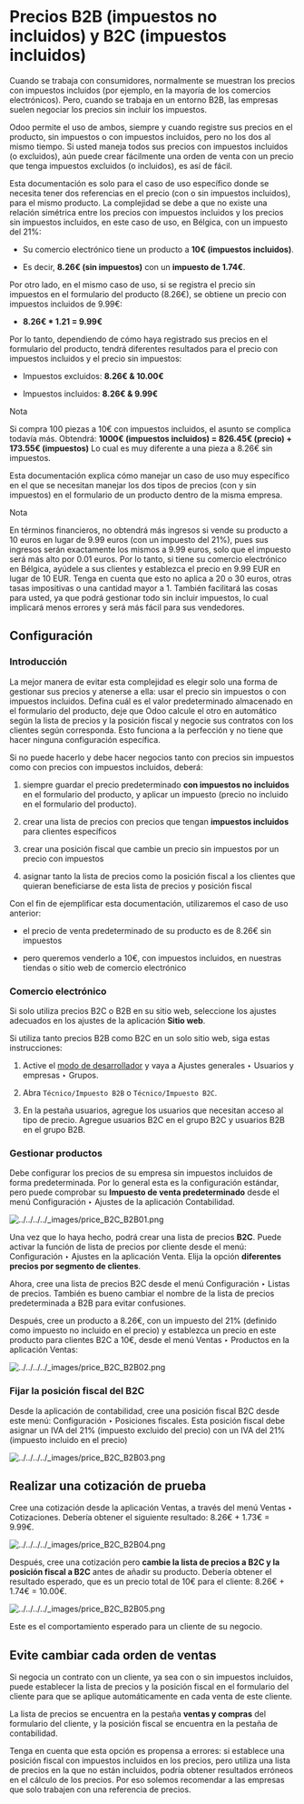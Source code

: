 # Precios B2B (impuestos no incluidos) y B2C (impuestos incluidos)

Cuando se trabaja con consumidores, normalmente se muestran los precios con
impuestos incluidos (por ejemplo, en la mayoría de los comercios
electrónicos). Pero, cuando se trabaja en un entorno B2B, las empresas suelen
negociar los precios sin incluir los impuestos.

Odoo permite el uso de ambos, siempre y cuando registre sus precios en el
producto, sin impuestos o con impuestos incluidos, pero no los dos al mismo
tiempo. Si usted maneja todos sus precios con impuestos incluidos (o
excluidos), aún puede crear fácilmente una orden de venta con un precio que
tenga impuestos excluidos (o incluidos), es así de fácil.

Esta documentación es solo para el caso de uso específico donde se necesita
tener dos referencias en el precio (con o sin impuestos incluidos), para el
mismo producto. La complejidad se debe a que no existe una relación simétrica
entre los precios con impuestos incluidos y los precios sin impuestos
incluidos, en este caso de uso, en Bélgica, con un impuesto del 21%:

  * Su comercio electrónico tiene un producto a **10€ (impuestos incluidos)**.

  * Es decir, **8.26€ (sin impuestos)** con un **impuesto de 1.74€**.

Por otro lado, en el mismo caso de uso, si se registra el precio sin impuestos
en el formulario del producto (8.26€), se obtiene un precio con impuestos
incluidos de 9.99€:

  * **8.26€ * 1.21 = 9.99€**

Por lo tanto, dependiendo de cómo haya registrado sus precios en el formulario
del producto, tendrá diferentes resultados para el precio con impuestos
incluidos y el precio sin impuestos:

  * Impuestos excluidos: **8.26€ & 10.00€**

  * Impuestos incluidos: **8.26€ & 9.99€**

Nota

Si compra 100 piezas a 10€ con impuestos incluidos, el asunto se complica
todavía más. Obtendrá: **1000€ (impuestos incluidos) = 826.45€ (precio) +
173.55€ (impuestos)** Lo cual es muy diferente a una pieza a 8.26€ sin
impuestos.

Esta documentación explica cómo manejar un caso de uso muy específico en el
que se necesitan manejar los dos tipos de precios (con y sin impuestos) en el
formulario de un producto dentro de la misma empresa.

Nota

En términos financieros, no obtendrá más ingresos si vende su producto a 10
euros en lugar de 9.99 euros (con un impuesto del 21%), pues sus ingresos
serán exactamente los mismos a 9.99 euros, solo que el impuesto será más alto
por 0.01 euros. Por lo tanto, si tiene su comercio electrónico en Bélgica,
ayúdele a sus clientes y establezca el precio en 9.99 EUR en lugar de 10 EUR.
Tenga en cuenta que esto no aplica a 20 o 30 euros, otras tasas impositivas o
una cantidad mayor a 1. También facilitará las cosas para usted, ya que podrá
gestionar todo sin incluir impuestos, lo cual implicará menos errores y será
más fácil para sus vendedores.

## Configuración

### Introducción

La mejor manera de evitar esta complejidad es elegir solo una forma de
gestionar sus precios y atenerse a ella: usar el precio sin impuestos o con
impuestos incluidos. Defina cuál es el valor predeterminado almacenado en el
formulario del producto, deje que Odoo calcule el otro en automático según la
lista de precios y la posición fiscal y negocie sus contratos con los clientes
según corresponda. Esto funciona a la perfección y no tiene que hacer ninguna
configuración específica.

Si no puede hacerlo y debe hacer negocios tanto con precios sin impuestos como
con precios con impuestos incluidos, deberá:

  1. siempre guardar el precio predeterminado **con impuestos no incluidos** en el formulario del producto, y aplicar un impuesto (precio no incluido en el formulario del producto).

  2. crear una lista de precios con precios que tengan **impuestos incluidos** para clientes específicos

  3. crear una posición fiscal que cambie un precio sin impuestos por un precio con impuestos

  4. asignar tanto la lista de precios como la posición fiscal a los clientes que quieran beneficiarse de esta lista de precios y posición fiscal

Con el fin de ejemplificar esta documentación, utilizaremos el caso de uso
anterior:

  * el precio de venta predeterminado de su producto es de 8.26€ sin impuestos

  * pero queremos venderlo a 10€, con impuestos incluidos, en nuestras tiendas o sitio web de comercio electrónico

### Comercio electrónico

Si solo utiliza precios B2C o B2B en su sitio web, seleccione los ajustes
adecuados en los ajustes de la aplicación **Sitio web**.

Si utiliza tanto precios B2B como B2C en un solo sitio web, siga estas
instrucciones:

  1. Active el [modo de desarrollador](../../../general/developer_mode.html#developer-mode) y vaya a Ajustes generales ‣ Usuarios y empresas ‣ Grupos.

  2. Abra `Técnico/Impuesto B2B` o `Técnico/Impuesto B2C`.

  3. En la pestaña usuarios, agregue los usuarios que necesitan acceso al tipo de precio. Agregue usuarios B2C en el grupo B2C y usuarios B2B en el grupo B2B.

### Gestionar productos

Debe configurar los precios de su empresa sin impuestos incluidos de forma
predeterminada. Por lo general esta es la configuración estándar, pero puede
comprobar su **Impuesto de venta predeterminado** desde el menú Configuración
‣ Ajustes de la aplicación Contabilidad.

![../../../../_images/price_B2C_B2B01.png](../../../../_images/price_B2C_B2B01.png)

Una vez que lo haya hecho, podrá crear una lista de precios **B2C**. Puede
activar la función de lista de precios por cliente desde el menú:
Configuración ‣ Ajustes en la aplicación Venta. Elija la opción **diferentes
precios por segmento de clientes**.

Ahora, cree una lista de precios B2C desde el menú Configuración ‣ Listas de
precios. También es bueno cambiar el nombre de la lista de precios
predeterminada a B2B para evitar confusiones.

Después, cree un producto a 8.26€, con un impuesto del 21% (definido como
impuesto no incluido en el precio) y establezca un precio en este producto
para clientes B2C a 10€, desde el menú Ventas ‣ Productos en la aplicación
Ventas:

![../../../../_images/price_B2C_B2B02.png](../../../../_images/price_B2C_B2B02.png)

### Fijar la posición fiscal del B2C

Desde la aplicación de contabilidad, cree una posición fiscal B2C desde este
menú: Configuración ‣ Posiciones fiscales. Esta posición fiscal debe asignar
un IVA del 21% (impuesto excluido del precio) con un IVA del 21% (impuesto
incluido en el precio)

![../../../../_images/price_B2C_B2B03.png](../../../../_images/price_B2C_B2B03.png)

## Realizar una cotización de prueba

Cree una cotización desde la aplicación Ventas, a través del menú Ventas ‣
Cotizaciones. Debería obtener el siguiente resultado: 8.26€ + 1.73€ = 9.99€.

![../../../../_images/price_B2C_B2B04.png](../../../../_images/price_B2C_B2B04.png)

Después, cree una cotización pero **cambie la lista de precios a B2C y la
posición fiscal a B2C** antes de añadir su producto. Debería obtener el
resultado esperado, que es un precio total de 10€ para el cliente: 8.26€ +
1.74€ = 10.00€.

![../../../../_images/price_B2C_B2B05.png](../../../../_images/price_B2C_B2B05.png)

Este es el comportamiento esperado para un cliente de su negocio.

## Evite cambiar cada orden de ventas

Si negocia un contrato con un cliente, ya sea con o sin impuestos incluidos,
puede establecer la lista de precios y la posición fiscal en el formulario del
cliente para que se aplique automáticamente en cada venta de este cliente.

La lista de precios se encuentra en la pestaña **ventas y compras** del
formulario del cliente, y la posición fiscal se encuentra en la pestaña de
contabilidad.

Tenga en cuenta que esta opción es propensa a errores: si establece una
posición fiscal con impuestos incluidos en los precios, pero utiliza una lista
de precios en la que no están incluidos, podría obtener resultados erróneos en
el cálculo de los precios. Por eso solemos recomendar a las empresas que solo
trabajen con una referencia de precios.

